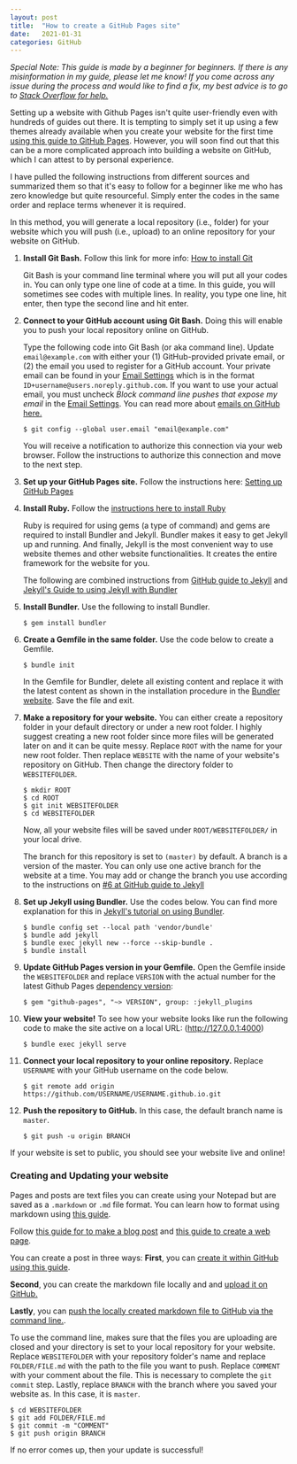 ```yaml
---
layout: post
title:  "How to create a GitHub Pages site"
date:   2021-01-31
categories: GitHub
---
```


*Special Note: This guide is made by a beginner for beginners. If there is any misinformation in my guide, please let me know! If you come across any issue during the process and would like to find a fix, my best advice is to go to [Stack Overflow for help.](https://stackoverflow.com/questions/tagged/github-pages)* 

Setting up a website with Github Pages isn't quite user-friendly even with hundreds of guides out there. It is tempting to simply set it up using a few themes already available when you create your website for the first time [using this guide to GitHub Pages](https://guides.github.com/features/pages/). However, you will soon find out that this can be a more complicated approach into building a website on GitHub, which I can attest to by personal experience.

I have pulled the following instructions from different sources and summarized them so that it's easy to follow for a beginner like me who has zero knowledge but quite resourceful. Simply enter the codes in the same order and replace terms whenever it is required. 

In this method, you will generate a local repository (i.e., folder) for your website which you will push (i.e., upload) to an online repository for your website on GitHub.

1. **Install Git Bash.** Follow this link for more info: [How to install Git](http://blackwell.math.yorku.ca//tmp/happygit/happy-git-with-r/_book/install-git.html)

    Git Bash is your command line terminal where you will put all your codes in. You can only type one line of code at a time. In this guide, you will sometimes see codes with multiple lines. In reality, you type one line, hit enter, then type the second line and hit enter.

2. **Connect to your GitHub account using Git Bash.** Doing this will enable you to push your local repository online on GitHub. 

    Type the following code into Git Bash (or aka command line). Update `email@example.com` with either your (1) GitHub-provided private email, or (2) the email you used to register for a GitHub account. Your private email can be found in your [Email Settings](https://github.com/settings/emails) which is in the format `ID+username@users.noreply.github.com`. If you want to use your actual email, you must uncheck *Block command line pushes that expose my email* in the [Email Settings](https://github.com/settings/emails). You can read more about [emails on GitHub here.](https://docs.github.com/en/github/setting-up-and-managing-your-github-user-account/setting-your-commit-email-address)

    ```
    $ git config --global user.email "email@example.com"
    ```

    You will receive a notification to authorize this connection via your web browser. Follow the instructions to authorize this connection and move to the next step.

3. **Set up your GitHub Pages site.** Follow the instructions here: [Setting up GitHub Pages](https://docs.github.com/en/github/working-with-github-pages/creating-a-github-pages-site)

4. **Install Ruby.** Follow the [instructions here to install Ruby](https://www.ruby-lang.org/en/documentation/installation/)

    Ruby is required for using gems (a type of command) and gems are required to install Bundler and Jekyll. Bundler makes it easy to get Jekyll up and running. And finally, Jekyll is the most convenient way to use website themes and other website functionalities. It creates the entire framework for the website for you.

    The following are combined instructions from [GitHub guide to Jekyll](https://docs.github.com/en/github/working-with-github-pages/creating-a-github-pages-site-with-jekyll) and [Jekyll's Guide to using Jekyll with Bundler](https://jekyllrb.com/tutorials/using-jekyll-with-bundler/)
 
5. **Install Bundler.** Use the following to install Bundler.

    ```
    $ gem install bundler
    ```

6. **Create a Gemfile in the same folder.** Use the code below to create a Gemfile.

    ```
    $ bundle init
    ```

    In the Gemfile for Bundler, delete all existing content and replace it with the latest content as shown in the installation procedure in the [Bundler website](http://bundler.io). Save the file and exit.

7. **Make a repository for your website.** You can either create a repository folder in your default directory or under a new root folder. I highly suggest creating a new root folder since more files will be generated later on and it can be quite messy. Replace `ROOT` with the name for your new root folder. Then replace `WEBSITE` with the name of your website's repository on GitHub. Then change the directory folder to `WEBSITEFOLDER`. 

    ```
    $ mkdir ROOT
    $ cd ROOT
    $ git init WEBSITEFOLDER
    $ cd WEBSITEFOLDER
    ```

    Now, all your website files will be saved under `ROOT/WEBSITEFOLDER/` in your local drive.
    
    The branch for this repository is set to `(master)` by default. A branch is a version of the master. You can only use one active branch for the website at a time. You may add or change the branch you use according to the instructions on [#6 at GitHub guide to Jekyll](https://docs.github.com/en/github/working-with-github-pages/creating-a-github-pages-site-with-jekyll)

9. **Set up Jekyll using Bundler.** Use the codes below. You can find more explanation for this in [Jekyll's tutorial on using Bundler](https://jekyllrb.com/tutorials/using-jekyll-with-bundler/).

    ```
    $ bundle config set --local path 'vendor/bundle'
    $ bundle add jekyll
    $ bundle exec jekyll new --force --skip-bundle . 
    $ bundle install
    ```

10. **Update GitHub Pages version in your Gemfile.** Open the Gemfile inside the `WEBSITEFOLDER` and replace `VERSION` with the actual number for the latest Github Pages [dependency version](https://pages.github.com/versions/):

    ```
    $ gem "github-pages", "~> VERSION", group: :jekyll_plugins
    ```

11. **View your website!** To see how your website looks like run the following code to make the site active on a local URL: (http://127.0.0.1:4000)

    ```
    $ bundle exec jekyll serve
    ```

11. **Connect your local repository to your online repository.** Replace `USERNAME` with your GitHub username on the code below.

    ```
    $ git remote add origin https://github.com/USERNAME/USERNAME.github.io.git
    ```

12. **Push the repository to GitHub.** In this case, the default branch name is `master`.

    ```
    $ git push -u origin BRANCH
    ```

If your website is set to public, you should see your website live and online!
 

### Creating and Updating your website

Pages and posts are text files you can create using your Notepad but are saved as a `.markdown` or `.md` file format. You can learn how to format using markdown using [this guide](https://guides.github.com/features/mastering-markdown/). 

Follow [this guide for to make a blog post](https://jekyllrb.com/docs/posts/) and [this guide to create a web page](https://docs.github.com/en/github/working-with-github-pages/adding-content-to-your-github-pages-site-using-jekyll).

You can create a post in three ways: 
**First**, you can [create it within GitHub using this guide](https://docs.github.com/en/github/working-with-github-pages/adding-content-to-your-github-pages-site-using-jekyll). 

**Second**, you can create the markdown file locally and and [upload it on GitHub.](https://github.blog/2016-02-18-upload-files-to-your-repositories/)

**Lastly**, you can [push the locally created markdown file to GitHub via the command line.](https://docs.github.com/en/github/managing-files-in-a-repository/adding-a-file-to-a-repository-using-the-command-line).

To use the command line, makes sure that the files you are uploading are closed and your directory is set to your local repository for your website. Replace `WEBSITEFOLDER` with your repository folder's name and replace `FOLDER/FILE.md` with the path to the file you want to push. Replace `COMMENT` with your comment about the file. This is necessary to complete the `git commit` step. Lastly, replace `BRANCH` with the branch where you saved your website as. In this case, it is `master`.

```
$ cd WEBSITEFOLDER
$ git add FOLDER/FILE.md
$ git commit -m "COMMENT"
$ git push origin BRANCH
 ```

If no error comes up, then your update is successful! 